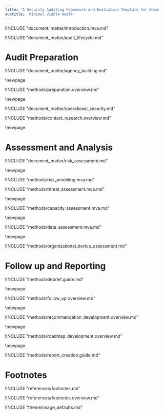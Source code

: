 ```yaml
---
title: 'A Security Auditing Framework and Evaluation Template for Advocacy Groups'
subtitle: 'Minimal Viable Audit'
---
```


<!-- Introduction -->

!INCLUDE "document_matter/introduction.mva.md"

<!-- Audit Lifecyce -->

!INCLUDE "document_matter/audit_lifecycle.md"


# Audit Preparation


<!-- Agency Building -->

!INCLUDE "document_matter/agency_building.md"

\newpage

<!-- Audit Prep-->

!INCLUDE "methods/preparation.overview.md"


\newpage

<!-- Operational Security -->

!INCLUDE "document_matter/operational_security.md"

<!-- Context Research-->

!INCLUDE "methods/context_research.overview.md"

\newpage

# Assessment and Analysis

<!-- Risk Modeling -->

!INCLUDE "document_matter/risk_assessment.md"

\newpage

!INCLUDE "methods/risk_modeling.mva.md"

<!-- Threat Assessment -->

!INCLUDE "methods/threat_assessment.mva.md"

\newpage

<!-- Capacity Assessment -->

!INCLUDE "methods/capacity_assessment.mva.md"

\newpage

<!-- Data Mapping -->

!INCLUDE "methods/data_assessment.mva.md"

\newpage

<!-- Organisational Device Assessment -->

!INCLUDE "methods/organizational_device_assessment.md"

# Follow up and Reporting

<!-- Debrief -->

!INCLUDE "methods/debrief.guide.md"

\newpage

<!-- Follow Up -->

!INCLUDE "methods/follow_up.overview.md"

\newpage

<!-- Recommendation Development -->

!INCLUDE "methods/recommendation_development.overview.md"

\newpage
<!-- Roadmap Development -->

!INCLUDE "methods/roadmap_development.overview.md"

\newpage
<!-- Reporting Creation -->

!INCLUDE "methods/report_creation.guide.md"


# Footnotes

<!-- Load Footnotes -->
!INCLUDE "references/footnotes.md"

<!-- Update Footnotes for overview -->
!INCLUDE "references/footnotes.overview.md"

<!-- Load Default Images -->
!INCLUDE "theme/image_defaults.md"




